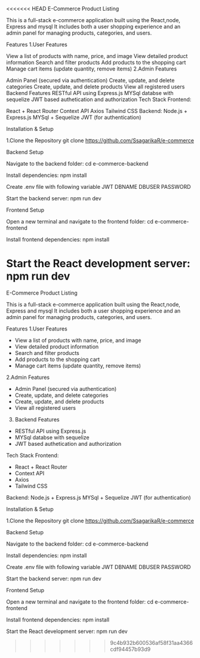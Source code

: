 <<<<<<< HEAD
E-Commerce Product Listing

This is a full-stack e-commerce application built using the React,node, Express and mysql It includes both a user shopping experience and an admin panel for managing products, categories, and users.

Features 1.User Features

View a list of products with name, price, and image
View detailed product information
Search and filter products
Add products to the shopping cart
Manage cart items (update quantity, remove items)
2.Admin Features

Admin Panel (secured via authentication)
Create, update, and delete categories
Create, update, and delete products
View all registered users
Backend Features
RESTful API using Express.js
MYSql databse with sequelize
JWT based authetication and authorization
Tech Stack Frontend:

React + React Router
Context API
Axios
Tailwind CSS
Backend: Node.js + Express.js MYSql + Sequelize JWT (for authentication)

Installation & Setup

1.Clone the Repository git clone https://github.com/SsagarikaR/e-commerce

Backend Setup

Navigate to the backend folder: cd e-commerce-backend

Install dependencies: npm install

Create .env file with following variable JWT DBNAME DBUSER PASSWORD

Start the backend server: npm run dev

Frontend Setup

Open a new terminal and navigate to the frontend folder: cd e-commerce-frontend

Install frontend dependencies: npm install

Start the React development server: npm run dev
=======
E-Commerce Product Listing 

This is a full-stack e-commerce application built using the React,node, Express and mysql
It includes both a user shopping experience and an admin panel for managing products, categories, and users.

Features
1.User Features
- View a list of products with name, price, and image
- View detailed product information
- Search and filter products
- Add products to the shopping cart
- Manage cart items (update quantity, remove items)

2.Admin Features
- Admin Panel (secured via authentication)
- Create, update, and delete categories
- Create, update, and delete products
- View all registered users

3. Backend Features
- RESTful API using Express.js
- MYSql databse with sequelize 
- JWT based authetication and authorization

Tech Stack
Frontend:
- React + React Router
- Context API
- Axios 
- Tailwind CSS

Backend:
Node.js + Express.js
MYSql + Sequelize
JWT (for authentication)


Installation & Setup

1.Clone the Repository
git clone https://github.com/SsagarikaR/e-commerce

Backend Setup

Navigate to the backend folder:
cd e-commerce-backend

Install dependencies:
npm install

Create .env file with following variable
JWT
DBNAME
DBUSER
PASSWORD

Start the backend server:
npm run dev

Frontend Setup

Open a new terminal and navigate to the frontend folder:
cd e-commerce-frontend

Install frontend dependencies:
npm install

Start the React development server:
npm run dev
>>>>>>> 9c4b932b600536af58f31aa4366cdf94457b93d9
